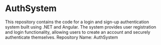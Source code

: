 # AuthSystem
This repository contains the code for a login and sign-up authentication system built using .NET and Angular. The system provides user registration and login functionality, allowing users to create an account and securely authenticate themselves.  Repository Name: AuthSystem
